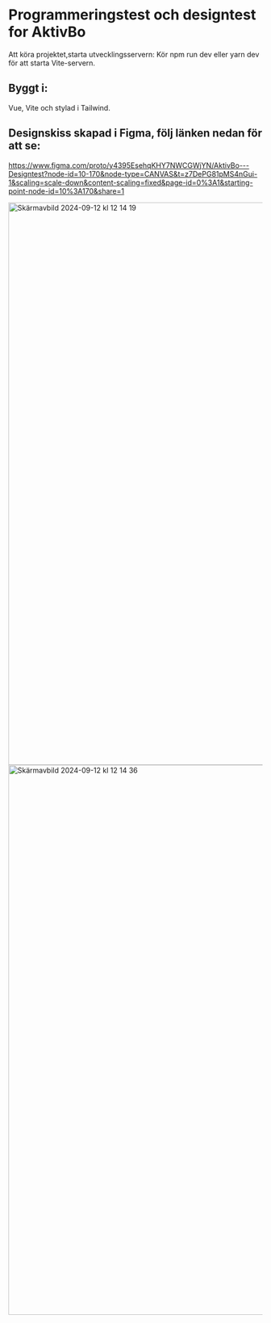 # Programmeringstest och designtest for AktivBo

Att köra projektet,starta utvecklingsservern:
Kör npm run dev eller yarn dev för att starta Vite-servern.

## Byggt i:

Vue, Vite och stylad i Tailwind.

## Designskiss skapad i Figma, följ länken nedan för att se:

https://www.figma.com/proto/y4395EsehqKHY7NWCGWjYN/AktivBo---Designtest?node-id=10-170&node-type=CANVAS&t=z7DePG81pMS4nGui-1&scaling=scale-down&content-scaling=fixed&page-id=0%3A1&starting-point-node-id=10%3A170&share=1

<img width="1115" alt="Skärmavbild 2024-09-12 kl  12 14 19" src="https://github.com/user-attachments/assets/a349e6eb-fcc3-43d9-8153-087debf1e194">

<img width="1090" alt="Skärmavbild 2024-09-12 kl  12 14 36" src="https://github.com/user-attachments/assets/06874a76-2ed2-492b-b5b6-90672e32e9eb">

